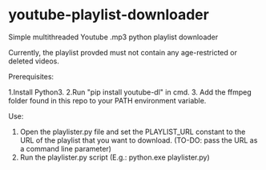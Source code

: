 # youtube-playlist-downloader
Simple multithreaded Youtube .mp3 python playlist downloader

Currently, the playlist provded must not contain any age-restricted or deleted videos.

Prerequisites:

1.Install Python3.
2.Run "pip install youtube-dl" in cmd.
3. Add the ffmpeg folder found in this repo to your PATH environment variable.

Use: 

1. Open the playlister.py file and set the PLAYLIST_URL constant to the URL of the playlist that you want to download. (TO-DO: pass the URL as a command line parameter)
2. Run the playlister.py script (E.g.: python.exe playlister.py)


